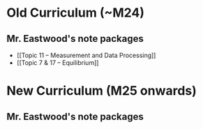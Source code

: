 # Old Curriculum (~M24)

## Mr. Eastwood's note packages

- [[Topic 11 – Measurement and Data Processing]]
- [[Topic 7 & 17 – Equilibrium]]

# New Curriculum (M25 onwards)

## Mr. Eastwood's note packages
